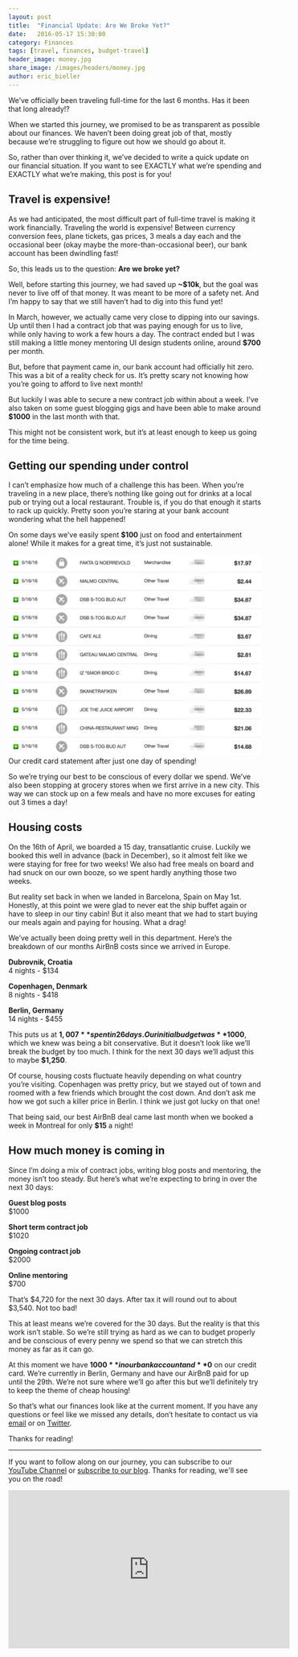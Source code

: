 ```yaml
---
layout: post
title:  "Financial Update: Are We Broke Yet?"
date:   2016-05-17 15:30:00
category: Finances
tags: [travel, finances, budget-travel]
header_image: money.jpg
share_image: /images/headers/money.jpg
author: eric_bieller
---
```


We’ve officially been traveling full-time for the last 6 months. Has it been that long already!? 

When we started this journey, we promised to be as transparent as possible about our finances. We haven’t been doing great job of that, mostly because we’re struggling to figure out how we should go about it.

So, rather than over thinking it, we’ve decided to write a quick update on our financial situation. If you want to see EXACTLY what we’re spending and EXACTLY what we’re making, this post is for you!

## Travel is expensive!

As we had anticipated, the most difficult part of full-time travel is making it work financially. Traveling the world is expensive! Between currency conversion fees, plane tickets, gas prices, 3 meals a day each and the occasional beer (okay maybe the more-than-occasional beer), our bank account has been dwindling fast!

So, this leads us to the question: **Are we broke yet?**

Well, before starting this journey, we had saved up **~$10k**, but the goal was never to live off of that money. It was meant to be more of a safety net. And I’m happy to say that we still haven’t had to dig into this fund yet!

In March, however, we actually came very close to dipping into our savings. Up until then I had a contract job that was paying enough for us to live, while only having to work a few hours a day. The contract ended but I was still making a little money mentoring UI design students online, around **$700** per month.

But, before that payment came in, our bank account had officially hit zero. This was a bit of a reality check for us. It’s pretty scary not knowing how you’re going to afford to live next month!

But luckily I was able to secure a new contract job within about a week. I’ve also taken on some guest blogging gigs and have been able to make around **$1000** in the last month with that. 

This might not be consistent work, but it’s at least enough to keep us going for the time being.

## Getting our spending under control

I can’t emphasize how much of a challenge this has been. When you’re traveling in a new place, there’s nothing like going out for drinks at a local pub or trying out a local restaurant. Trouble is, if you do that enough it starts to rack up quickly. Pretty soon you’re staring at your bank account wondering what the hell happened!

On some days we’ve easily spent **$100** just on food and entertainment alone! While it makes for a great time, it’s just not sustainable.

![our credit card account](/images/uploads/are-we-broke-yet/cc.png)
<span class="caption">Our credit card statement after just one day of spending!</span>

So we’re trying our best to be conscious of every dollar we spend. We’ve also been stopping at grocery stores when we first arrive in a new city. This way we can stock up on a few meals and have no more excuses for eating out 3 times a day!

## Housing costs

On the 16th of April, we boarded a 15 day, transatlantic cruise. Luckily we booked this well in advance (back in December), so it almost felt like we were staying for free for two weeks! We also had free meals on board and had snuck on our own booze, so we spent hardly anything those two weeks.

But reality set back in when we landed in Barcelona, Spain on May 1st. Honestly, at this point we were glad to never eat the ship buffet again or have to sleep in our tiny cabin! But it also meant that we had to start buying our meals again and paying for housing. What a drag!

We’ve actually been doing pretty well in this department. Here’s the breakdown of our months AirBnB costs since we arrived in Europe.

**Dubrovnik, Croatia**<br />
4 nights - $134

**Copenhagen, Denmark**<br />
8 nights - $418

**Berlin, Germany**<br />
14 nights - $455

This puts us at **$1,007** spent in 26 days. Our initial budget was **$1000**, which we knew was being a bit conservative. But it doesn’t look like we’ll break the budget by too much. I think for the next 30 days we’ll adjust this to maybe **$1,250**.

Of course, housing costs fluctuate heavily depending on what country you’re visiting. Copenhagen was pretty pricy, but we stayed out of town and roomed with a few friends which brought the cost down. And don’t ask me how we got such a killer price in Berlin. I think we just got lucky on that one!

That being said, our best AirBnB deal came last month when we booked a week in Montreal for only **$15** a night!

## How much money is coming in

Since I’m doing a mix of contract jobs, writing blog posts and mentoring, the money isn’t too steady. But here’s what we’re expecting to bring in over the next 30 days:

**Guest blog posts**<br />
$1000

**Short term contract job**<br />
$1020

**Ongoing contract job**<br />
$2000

**Online mentoring**<br />
$700

That’s $4,720 for the next 30 days. After tax it will round out to about $3,540. Not too bad!

This at least means we’re covered for the 30 days. But the reality is that this work isn’t stable. So we’re still trying as hard as we can to budget properly and be conscious of every penny we spend so that we can stretch this money as far as it can go.

At this moment we have **$1000** in our bank account and **$0** on our credit card. We’re currently in Berlin, Germany and have our AirBnB paid for up until the 29th. We’re not sure where we’ll go after this but we’ll definitely try to keep the theme of cheap housing!

So that’s what our finances look like at the current moment. If you have any questions or feel like we missed any details, don’t hesitate to contact us via [email](mailto:eric@theendlessadventure.co) or on [Twitter](http://twitter.com/the_endless_a). 

Thanks for reading!

----

If you want to follow along on our journey, you can subscribe to our [YouTube Channel](https://www.youtube.com/c/TheEndlessAdventure?sub_confirmation=1) or [subscribe to our blog](http://conversational.us6.list-manage.com/subscribe?u=f210e827b5997f97a4c359077&id=cbb27cac9e). Thanks for reading, we'll see you on the road!

<iframe width="560" height="315" src="https://www.youtube.com/embed/Qm7a1IA7oQ8" frameborder="0" allowfullscreen></iframe>